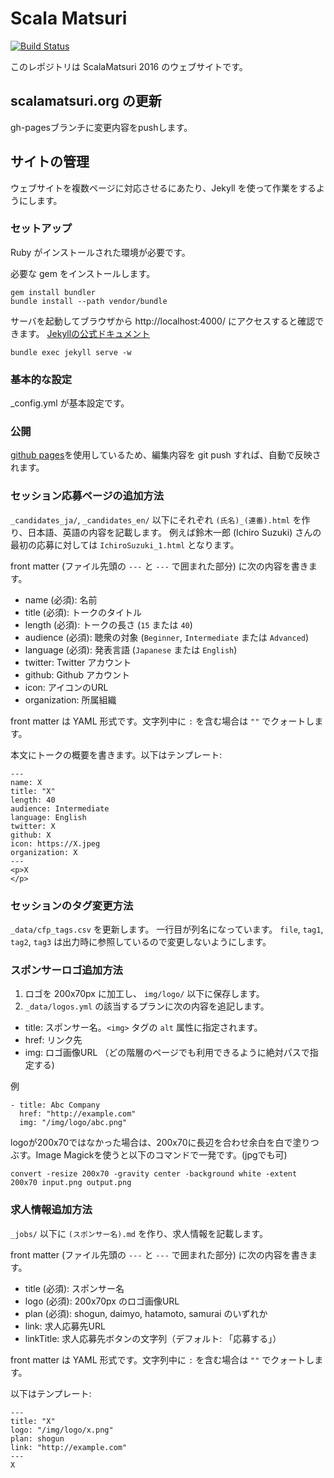 Scala Matsuri
===========================================================

[![Build Status](https://travis-ci.org/scalajp/2016.scalamatsuri.org.svg?branch=gh-pages)](https://travis-ci.org/scalajp/2016.scalamatsuri.org)

このレポジトリは ScalaMatsuri 2016 のウェブサイトです。

## scalamatsuri.org の更新

gh-pagesブランチに変更内容をpushします。

## サイトの管理

ウェブサイトを複数ページに対応させるにあたり、Jekyll を使って作業をするようにします。

### セットアップ

Ruby がインストールされた環境が必要です。

必要な gem をインストールします。

```
gem install bundler
bundle install --path vendor/bundle
```

サーバを起動してブラウザから http://localhost:4000/ にアクセスすると確認できます。
[Jekyllの公式ドキュメント](http://jekyllrb.com/docs/usage/)

```
bundle exec jekyll serve -w
```

### 基本的な設定

_config.yml が基本設定です。

### 公開

[github pages](https://pages.github.com/)を使用しているため、編集内容を git push すれば、自動で反映されます。

### セッション応募ページの追加方法

`_candidates_ja/`, `_candidates_en/` 以下にそれぞれ `(氏名)_(連番).html` を作り、日本語、英語の内容を記載します。
例えば鈴木一郎 (Ichiro Suzuki) さんの最初の応募に対しては `IchiroSuzuki_1.html` となります。

front matter (ファイル先頭の `---` と `---` で囲まれた部分) に次の内容を書きます。

* name (必須): 名前
* title (必須): トークのタイトル
* length (必須): トークの長さ (`15` または `40`)
* audience (必須): 聴衆の対象 (`Beginner`, `Intermediate` または `Advanced`)
* language (必須): 発表言語 (`Japanese` または `English`)
* twitter: Twitter アカウント
* github: Github アカウント
* icon: アイコンのURL
* organization: 所属組織

front matter は YAML 形式です。文字列中に `:` を含む場合は `""` でクォートします。

本文にトークの概要を書きます。以下はテンプレート:

```
---
name: X
title: "X"
length: 40
audience: Intermediate
language: English
twitter: X
github: X
icon: https://X.jpeg
organization: X
---
<p>X
</p>
```

### セッションのタグ変更方法

`_data/cfp_tags.csv` を更新します。
一行目が列名になっています。 `file`, `tag1`, `tag2`, `tag3` は出力時に参照しているので変更しないようにします。

### スポンサーロゴ追加方法

1. ロゴを 200x70px に加工し、 `img/logo/` 以下に保存します。
2. `_data/logos.yml` の該当するプランに次の内容を追記します。

* title: スポンサー名。`<img>` タグの `alt` 属性に指定されます。
* href: リンク先
* img: ロゴ画像URL （どの階層のページでも利用できるように絶対パスで指定する)

例

```
- title: Abc Company
  href: "http://example.com"
  img: "/img/logo/abc.png"
```

logoが200x70ではなかった場合は、200x70に長辺を合わせ余白を白で塗りつぶす。Image Magickを使うと以下のコマンドで一発です。(jpgでも可)

```
convert -resize 200x70 -gravity center -background white -extent 200x70 input.png output.png
```

### 求人情報追加方法

`_jobs/` 以下に `(スポンサー名).md` を作り、求人情報を記載します。

front matter (ファイル先頭の `---` と `---` で囲まれた部分) に次の内容を書きます。

* title (必須): スポンサー名
* logo (必須): 200x70px のロゴ画像URL
* plan (必須): shogun, daimyo, hatamoto, samurai のいずれか
* link: 求人応募先URL
* linkTitle: 求人応募先ボタンの文字列（デフォルト: 「応募する」）

front matter は YAML 形式です。文字列中に `:` を含む場合は `""` でクォートします。

以下はテンプレート:

```
---
title: "X"
logo: "/img/logo/x.png"
plan: shogun
link: "http://example.com"
---
X
```
